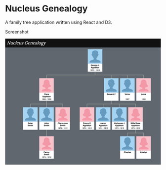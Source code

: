 # Nucleus Genealogy

A family tree application written using React and D3.

Screenshot

![family tree](screenshot.png "Screenshot")

